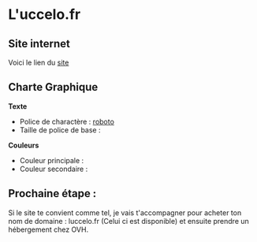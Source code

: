 # L'uccelo.fr

## Site internet

Voici le lien du [site](https://bcollignonecv.github.io/luccelo/)

## Charte Graphique

__Texte__
* Police de charactère : [roboto](https://fonts.google.com/specimen/Roboto)
* Taille de police de base :

__Couleurs__
* Couleur principale :
* Couleur secondaire : 


## Prochaine étape :

Si le site te convient comme tel, je vais t'accompagner pour acheter ton nom de domaine : luccelo.fr (Celui ci est disponible) et ensuite prendre un hébergement chez OVH.